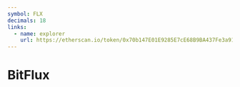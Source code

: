 ```yaml
---
symbol: FLX
decimals: 18
links:
  - name: explorer
    url: https://etherscan.io/token/0x70b147E01E9285E7cE68B9BA437Fe3a9190E756a
---
```


# BitFlux
